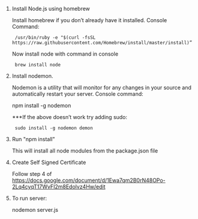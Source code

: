 1. Install Node.js using homebrew
	
	Install homebrew if you don’t already have it installed. Console Command:
		
		/usr/bin/ruby -e "$(curl -fsSL https://raw.githubusercontent.com/Homebrew/install/master/install)”
	
	Now install node with command in console
		
		brew install node

2. Install nodemon.
	
	Nodemon is a utility that will monitor for any changes in your source and automatically restart your server. Console command:
	
	npm install -g nodemon
	
	***If the above doesn’t work try adding sudo:
	
		sudo install -g nodemon demon

3. Run "npm install"
	
	This will install all node modules from the package.json file

4. Create Self Signed Certificate
	
	Follow step 4 of https://docs.google.com/document/d/1Ewa7qm2B0rN48OPo-2Lq4cyqT17WvFI2m8Edolvz4Hw/edit

3. To run server:
	
	nodemon server.js
